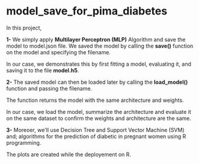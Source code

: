 # model_save_for_pima_diabetes

In this project, 

**1-** We simply apply **Multilayer Perceptron (MLP)** Algorithm and save the model to model.json file. 
We saved the model by calling the **save()** function on the model and specifying the filename.

In our case, we demonstrates this by first fitting a model, evaluating it, and saving it to the file **model.h5**.

**2-** The saved model can then be loaded later by calling the **load_model()** function and passing the filename. 

The function returns the model with the same architecture and weights.

In our case, we load the model, summarize the architecture and evaluate it on the same dataset to confirm the weights and architecture are the same.

**3-** Moreoer, we'll use Decision Tree and Support Vector Machine (SVM) and; algorithms for the prediction of diabetic in pregnant women using R programming.

The plots are created while the deployement on R. 


